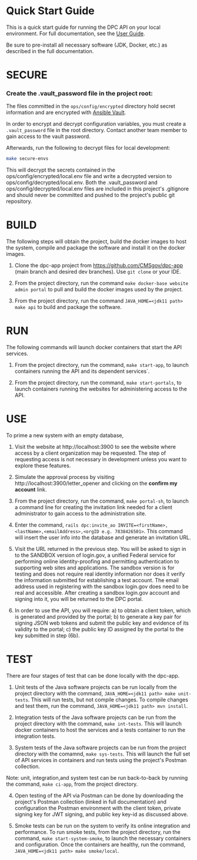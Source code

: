 # Quick Start Guide

This is a quick start guide for running the DPC API on your local environment. For full documentation, see the [User Guide](./README.md).

Be sure to pre-install all necessary software (JDK, Docker, etc.) as described in the full documentation.

SECURE
====

### Create the .vault_password file in the project root:

The files committed in the `ops/config/encrypted` directory hold secret information and are encrypted with [Ansible Vault](https://docs.ansible.com/ansible/2.4/vault.html).

In order to encrypt and decrypt configuration variables, you must create a `.vault_password` file in the root directory. Contact another team member to gain access to the vault password.

Afterwards, run the following to decrypt files for local development:

```sh
make secure-envs
```

This will decrypt the secrets contained in the ops/config/encrypted/local.env file and write a decrypted version to ops/config/decrypted/local.env.
Both the .vault_password and ops/config/decrypted/local.env files are included in this project's .gitignore and should never be committed and pushed to the project's public git repository.

BUILD
====

The following steps will obtain the project, build the docker images to host the system, compile and package the software and install it on the docker images.

1) Clone the dpc-app project from https://github.com/CMSgov/dpc-app (main branch and desired dev branches). Use `git clone` or your IDE.

2) From the project directory, run the command `make docker-base website admin portal` to pull and build the docker images used by the project.

3) From the project directory, run the command `JAVA_HOME=<jdk11 path> make api` to build and package the software.

RUN
====

The following commands will launch docker containers that start the API services.

1) From the project directory, run the command, `make start-app`, to launch containers running the API and its dependent services`.

2) From the project directory, run the command, `make start-portals`, to launch containers running the websites for administering access to the API.

USE
====

To prime a new system with an empty database, 

1) Visit the website at http://localhost:3900 to see the website where access by a client organization may be requested. The step of requesting access is not necessary in development unless you want to explore these features.

2) Simulate the approval process by visiting http://localhost:3900/letter_opener and clicking on the **confirm my account** link.

3) From the project directory, run the command, `make portal-sh`, to launch a command line for creating the invitation link needed for a client administrator to gain access to the administration site.

4) Enter the command, `rails dpc:invite_ao INVITE=<firstName>,<lastName>,<emailAddress>,<orgID e.g. 7838426501>`. This command will insert the user info into the database and generate an invitation URL.

5) Visit the URL returned in the previous step. You will be asked to sign in to the SANDBOX version of login.gov, a unified Federal service for performing online identity-proofing and permitting authentication to supporting web sites and applications. The sandbox version is for testing and does not require real identity information nor does it verify the information submitted for establishing a test account.  The email address used in registering with the sandbox login.gov does need to be real and accessible. After creating a sandbox login.gov account and signing into it, you will be returned to the DPC portal. 

6) In order to use the API, you will require:
        a) to obtain a client token, which is generated and provided by the portal;
        b) to generate a key pair for signing JSON web tokens and submit the public key and evidence of its validity to the portal;
        c) the public key ID assigned by the portal to the key submitted in step (6b).


TEST
====

There are four stages of test that can be done locally with the dpc-app.

1) Unit tests of the Java software projects can be run locally from the project directory with the command, `JAVA_HOME=<jdk11 path> make unit-tests`. This will run tests, but not compile changes.  To compile changes and test them, run the command, `JAVA_HOME=<jdk11 path> mvn install`.

2) Integration tests of the Java software projects can be run from the project directory with the command, `make int-tests`. This will launch docker containers to host the services and a tests container to run the integration tests.

3) System tests of the Java software projects can be run from the project directory with the comamnd, `make sys-tests`. This will launch the full set of API services in containers and run tests using the project's Postman collection.

Note: unit, integration,and system test can be run back-to-back by running the command, `make ci-app`, from the project directory.

4) Open testing of the API via Postman can be done by downloading the project's Postman collection (linked in full documentation) and configuration the Postman environment with the client token, private signing key for JWT signing, and public key key-id as discussed above.

5) Smoke tests can be run on the system to verify its online integration and performance. To run smoke tests, from the project directory, run the command, `make start-system-smoke`, to launch the necessary containers and configuration. Once the containers are healthy, run the command, `JAVA_HOME=<jdk11 path> make smoke/local`. 